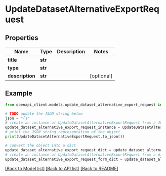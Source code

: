# UpdateDatasetAlternativeExportRequest


## Properties

Name | Type | Description | Notes
------------ | ------------- | ------------- | -------------
**title** | **str** |  | 
**type** | **str** |  | 
**description** | **str** |  | [optional] 

## Example

```python
from openapi_client.models.update_dataset_alternative_export_request import UpdateDatasetAlternativeExportRequest

# TODO update the JSON string below
json = "{}"
# create an instance of UpdateDatasetAlternativeExportRequest from a JSON string
update_dataset_alternative_export_request_instance = UpdateDatasetAlternativeExportRequest.from_json(json)
# print the JSON string representation of the object
print(UpdateDatasetAlternativeExportRequest.to_json())

# convert the object into a dict
update_dataset_alternative_export_request_dict = update_dataset_alternative_export_request_instance.to_dict()
# create an instance of UpdateDatasetAlternativeExportRequest from a dict
update_dataset_alternative_export_request_form_dict = update_dataset_alternative_export_request.from_dict(update_dataset_alternative_export_request_dict)
```
[[Back to Model list]](../README.md#documentation-for-models) [[Back to API list]](../README.md#documentation-for-api-endpoints) [[Back to README]](../README.md)



